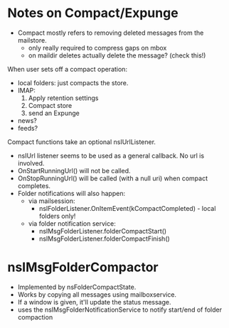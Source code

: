 # Notes on Compact/Expunge

- Compact mostly refers to removing deleted messages from the mailstore.
  - only really required to compress gaps on mbox
  - on maildir deletes actually delete the message? (check this!)

When user sets off a compact operation:

- local folders: just compacts the store.
- IMAP:
  1) Apply retention settings
  2) Compact store
  3) send an Expunge
- news?
- feeds?

Compact functions take an optional nsIUrlListener.
- nsIUrl listener seems to be used as a general callback. No url is involved.
- OnStartRunningUrl() will not be called.
- OnStopRunningUrl() will be called (with a null uri) when compact completes.
- Folder notifications will also happen:
  - via mailsession:
    - nsIFolderListener.OnItemEvent(kCompactCompleted) - local folders only!
  - via folder notification service:
    - nsIMsgFolderListener.folderCompactStart()
    - nsIMsgFolderListener.folderCompactFinish()

# nsIMsgFolderCompactor

- Implemented by nsFolderCompactState.
- Works by copying all messages using mailboxservice.
- If a window is given, it'll update the status message.
- uses the nsIMsgFolderNotificationService to notify start/end of folder compaction



